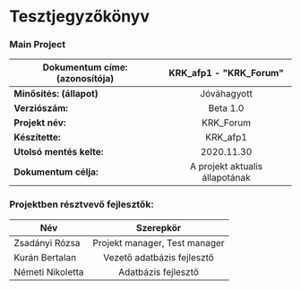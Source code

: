 # Tesztjegyzőkönyv
### Main Project

|  Dokumentum címe: (azonosítója) |  KRK_afp1 - "KRK_Forum" |
|---|:-:|
| **Minősítés: (állapot)**  |  Jóváhagyott |
| **Verziószám:**  |  Beta 1.0 |
| **Projekt név:** |  KRK_Forum|
| **Készítette:** | KRK_afp1 |
| **Utolsó mentés kelte:** | 2020.11.30 |
| **Dokumentum célja:** | A projekt aktualis állapotának 

### Projektben résztvevő fejlesztők:

|  Név | Szerepkör |
|---|:-:|
| Zsadányi Rózsa |  Projekt manager, Test manager |
| Kurán Bertalan  |  Vezető adatbázis fejlesztő |
| Németi Nikoletta | Adatbázis fejlesztő |
